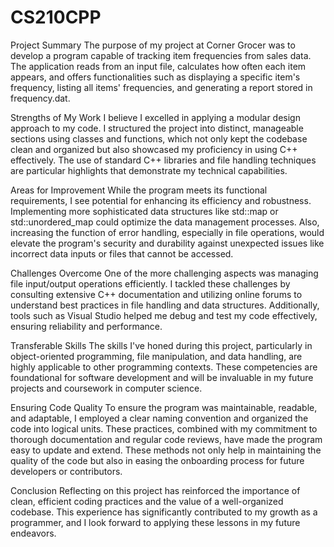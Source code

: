 # CS210CPP

Project Summary
The purpose of my project at Corner Grocer was to develop a program capable of tracking item frequencies from sales data. The application reads from an input file, calculates how often each item appears, and offers functionalities such as displaying a specific item's frequency, listing all items' frequencies, and generating a report stored in frequency.dat.

Strengths of My Work
I believe I excelled in applying a modular design approach to my code. I structured the project into distinct, manageable sections using classes and functions, which not only kept the codebase clean and organized but also showcased my proficiency in using C++ effectively. The use of standard C++ libraries and file handling techniques are particular highlights that demonstrate my technical capabilities.

Areas for Improvement
While the program meets its functional requirements, I see potential for enhancing its efficiency and robustness. Implementing more sophisticated data structures like std::map or std::unordered_map could optimize the data management processes. Also, increasing the function of error handling, especially in file operations, would elevate the program's security and durability against unexpected issues like incorrect data inputs or files that cannot be accessed.

Challenges Overcome
One of the more challenging aspects was managing file input/output operations efficiently. I tackled these challenges by consulting extensive C++ documentation and utilizing online forums to understand best practices in file handling and data structures. Additionally, tools such as Visual Studio helped me debug and test my code effectively, ensuring reliability and performance.

Transferable Skills
The skills I've honed during this project, particularly in object-oriented programming, file manipulation, and data handling, are highly applicable to other programming contexts. These competencies are foundational for software development and will be invaluable in my future projects and coursework in computer science.

Ensuring Code Quality
To ensure the program was maintainable, readable, and adaptable, I employed a clear naming convention and organized the code into logical units. These practices, combined with my commitment to thorough documentation and regular code reviews, have made the program easy to update and extend. These methods not only help in maintaining the quality of the code but also in easing the onboarding process for future developers or contributors.

Conclusion
Reflecting on this project has reinforced the importance of clean, efficient coding practices and the value of a well-organized codebase. This experience has significantly contributed to my growth as a programmer, and I look forward to applying these lessons in my future endeavors.
